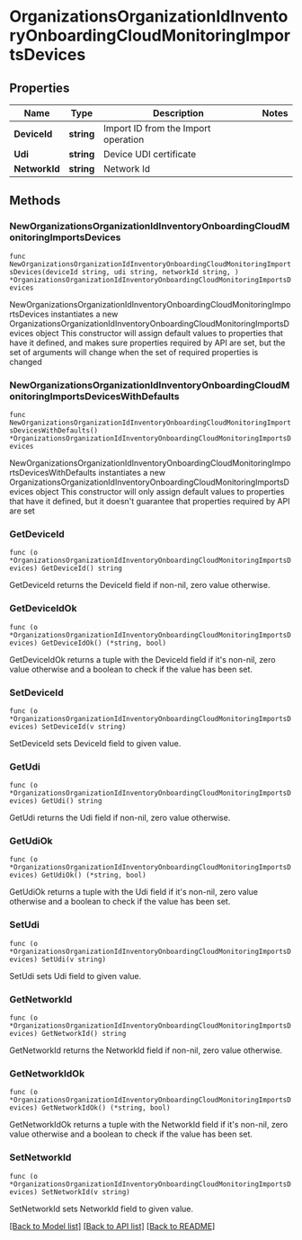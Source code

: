 # OrganizationsOrganizationIdInventoryOnboardingCloudMonitoringImportsDevices

## Properties

Name | Type | Description | Notes
------------ | ------------- | ------------- | -------------
**DeviceId** | **string** | Import ID from the Import operation | 
**Udi** | **string** | Device UDI certificate | 
**NetworkId** | **string** | Network Id | 

## Methods

### NewOrganizationsOrganizationIdInventoryOnboardingCloudMonitoringImportsDevices

`func NewOrganizationsOrganizationIdInventoryOnboardingCloudMonitoringImportsDevices(deviceId string, udi string, networkId string, ) *OrganizationsOrganizationIdInventoryOnboardingCloudMonitoringImportsDevices`

NewOrganizationsOrganizationIdInventoryOnboardingCloudMonitoringImportsDevices instantiates a new OrganizationsOrganizationIdInventoryOnboardingCloudMonitoringImportsDevices object
This constructor will assign default values to properties that have it defined,
and makes sure properties required by API are set, but the set of arguments
will change when the set of required properties is changed

### NewOrganizationsOrganizationIdInventoryOnboardingCloudMonitoringImportsDevicesWithDefaults

`func NewOrganizationsOrganizationIdInventoryOnboardingCloudMonitoringImportsDevicesWithDefaults() *OrganizationsOrganizationIdInventoryOnboardingCloudMonitoringImportsDevices`

NewOrganizationsOrganizationIdInventoryOnboardingCloudMonitoringImportsDevicesWithDefaults instantiates a new OrganizationsOrganizationIdInventoryOnboardingCloudMonitoringImportsDevices object
This constructor will only assign default values to properties that have it defined,
but it doesn't guarantee that properties required by API are set

### GetDeviceId

`func (o *OrganizationsOrganizationIdInventoryOnboardingCloudMonitoringImportsDevices) GetDeviceId() string`

GetDeviceId returns the DeviceId field if non-nil, zero value otherwise.

### GetDeviceIdOk

`func (o *OrganizationsOrganizationIdInventoryOnboardingCloudMonitoringImportsDevices) GetDeviceIdOk() (*string, bool)`

GetDeviceIdOk returns a tuple with the DeviceId field if it's non-nil, zero value otherwise
and a boolean to check if the value has been set.

### SetDeviceId

`func (o *OrganizationsOrganizationIdInventoryOnboardingCloudMonitoringImportsDevices) SetDeviceId(v string)`

SetDeviceId sets DeviceId field to given value.


### GetUdi

`func (o *OrganizationsOrganizationIdInventoryOnboardingCloudMonitoringImportsDevices) GetUdi() string`

GetUdi returns the Udi field if non-nil, zero value otherwise.

### GetUdiOk

`func (o *OrganizationsOrganizationIdInventoryOnboardingCloudMonitoringImportsDevices) GetUdiOk() (*string, bool)`

GetUdiOk returns a tuple with the Udi field if it's non-nil, zero value otherwise
and a boolean to check if the value has been set.

### SetUdi

`func (o *OrganizationsOrganizationIdInventoryOnboardingCloudMonitoringImportsDevices) SetUdi(v string)`

SetUdi sets Udi field to given value.


### GetNetworkId

`func (o *OrganizationsOrganizationIdInventoryOnboardingCloudMonitoringImportsDevices) GetNetworkId() string`

GetNetworkId returns the NetworkId field if non-nil, zero value otherwise.

### GetNetworkIdOk

`func (o *OrganizationsOrganizationIdInventoryOnboardingCloudMonitoringImportsDevices) GetNetworkIdOk() (*string, bool)`

GetNetworkIdOk returns a tuple with the NetworkId field if it's non-nil, zero value otherwise
and a boolean to check if the value has been set.

### SetNetworkId

`func (o *OrganizationsOrganizationIdInventoryOnboardingCloudMonitoringImportsDevices) SetNetworkId(v string)`

SetNetworkId sets NetworkId field to given value.



[[Back to Model list]](../README.md#documentation-for-models) [[Back to API list]](../README.md#documentation-for-api-endpoints) [[Back to README]](../README.md)


